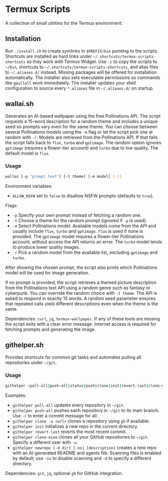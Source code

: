 # Termux Scripts

A collection of small utilities for the Termux environment.

## Installation
Run `./install.sh` to create symlinks in `$PREFIX/bin` pointing to the scripts. Shortcuts are installed as hard links under `~/.shortcuts/termux-scripts-shortcuts` so they work with Termux Widget. Use `-c` to copy the scripts to `~/bin`, shortcuts to `~/.shortcuts/termux-scripts-shortcuts`, and alias files to `~/.aliases.d/` instead. Missing packages will be offered for installation automatically. The installer also sets executable permissions so commands like `gpullall` work immediately.
The installer updates your shell configuration to source every `*.aliases` file in `~/.aliases.d/` on startup.

## wallai.sh

Generates an AI-based wallpaper using the free Pollinations API. The script requests a 15-word
description for a random theme and includes a unique seed so prompts vary even for the same theme.
You can choose between several Pollinations models using the `-m` flag or let the
script pick one at random with `-r`. Models are retrieved from the Pollinations
API. If that fails the script falls back to `flux`, `turbo` and `gptimage`. The
random option ignores `gptimage` (requires a flower-tier account) and `turbo`
due to low quality. The default model is `flux`.

### Usage
```bash
wallai [-p "prompt text"] [-t theme] [-m model] [-r]
```

Environment variables:
- `ALLOW_NSFW` set to `false` to disallow NSFW prompts (defaults to `true`).

Flags:
- `-p` Specify your own prompt instead of fetching a random one.
- `-t` Choose a theme for the random prompt (ignored if `-p` is used).
- `-m` Select Pollinations model. Available models come from the API and usually
  include `flux`, `turbo` and `gptimage`. `flux` is used if none is provided.
  The `gptimage` model requires a flower-tier Pollinations account; without
  access the API returns an error. The `turbo` model tends to produce lower quality images.
- `-r` Pick a random model from the available list, excluding `gptimage` and `turbo`.

After showing the chosen prompt, the script also prints which Pollinations model will
be used for image generation.

If no prompt is provided, the script retrieves a themed picture description from the Pollinations text
API using a random genre such as fantasy or cyberpunk. You can override the random choice with
`-t theme`. The API is asked to respond in exactly 15 words. A random seed parameter ensures that
repeated calls yield different descriptions even when the theme is the same.

Dependencies: `curl`, `jq`, `termux-wallpaper`.
If any of these tools are missing the script exits with a clear error
message. Internet access is required for fetching prompts and generating
the image.

## githelper.sh

Provides shortcuts for common git tasks and automates pulling
all repositories under `~/git`.

### Usage
```bash
githelper <pull-all|push-all|status|push|clone|init|revert-last|clone-mine|newrepo>
```

Examples:
- `githelper pull-all` updates every repository in `~/git`.
- `githelper push-all` pushes each repository in `~/git` to its main branch. Use `-c` to enter a commit message for all.
- `githelper clone -u <url>` clones a repository using `gh` if available.
- `githelper init` initializes a new repo in the current directory.
- `githelper revert-last` reverts the most recent commit.
- `githelper clone-mine` clones all your GitHub repositories to `~/git`. Specify a different user with `-u`.
- `githelper newrepo [-d dir] [-ns] [description]` creates a new repo with an AI-generated README and agents file. Scanning files is enabled by default; use `-ns` to disable scanning and `-d` to specify a different directory.

Dependencies: `git`, `jq`, optional `gh` for GitHub integration.
